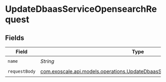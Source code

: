# UpdateDbaasServiceOpensearchRequest


## Fields

| Field                                                                                                                                            | Type                                                                                                                                             | Required                                                                                                                                         | Description                                                                                                                                      |
| ------------------------------------------------------------------------------------------------------------------------------------------------ | ------------------------------------------------------------------------------------------------------------------------------------------------ | ------------------------------------------------------------------------------------------------------------------------------------------------ | ------------------------------------------------------------------------------------------------------------------------------------------------ |
| `name`                                                                                                                                           | *String*                                                                                                                                         | :heavy_check_mark:                                                                                                                               | N/A                                                                                                                                              |
| `requestBody`                                                                                                                                    | [com.exoscale.api.models.operations.UpdateDbaasServiceOpensearchRequestBody](../../models/operations/UpdateDbaasServiceOpensearchRequestBody.md) | :heavy_check_mark:                                                                                                                               | N/A                                                                                                                                              |